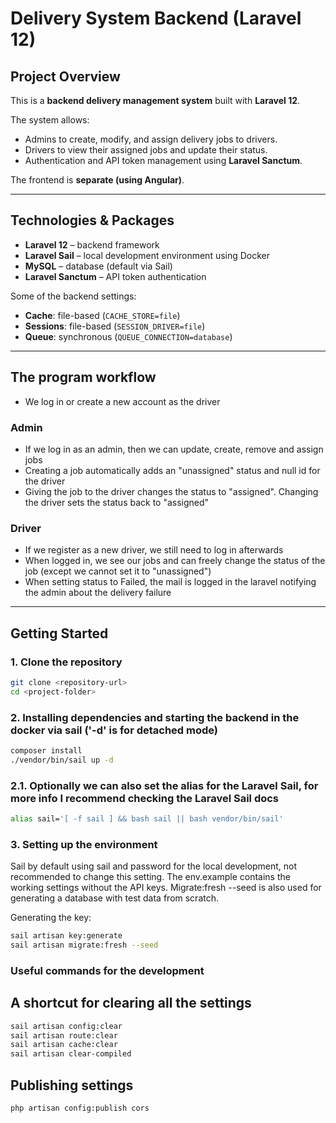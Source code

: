# Delivery System Backend (Laravel 12)

## Project Overview
This is a **backend delivery management system** built with **Laravel 12**. 

The system allows:

- Admins to create, modify, and assign delivery jobs to drivers.  
- Drivers to view their assigned jobs and update their status.  
- Authentication and API token management using **Laravel Sanctum**.  

The frontend is **separate (using Angular)**.

---

## Technologies & Packages
- **Laravel 12** – backend framework  
- **Laravel Sail** – local development environment using Docker  
- **MySQL** – database (default via Sail)  
- **Laravel Sanctum** – API token authentication  

Some of the backend settings:  
- **Cache**: file-based (`CACHE_STORE=file`)  
- **Sessions**: file-based (`SESSION_DRIVER=file`)  
- **Queue**: synchronous (`QUEUE_CONNECTION=database`)  


---

## The program workflow
- We log in or create a new account as the driver

### Admin
- If we log in as an admin, then we can update, create, remove and assign jobs
- Creating a job automatically adds an "unassigned" status and null id for the driver
- Giving the job to the driver changes the status to "assigned". Changing the driver sets the status back to "assigned"

### Driver
- If we register as a new driver, we still need to log in afterwards
- When logged in, we see our jobs and can freely change the status of the job (except we cannot set it to "unassigned")
- When setting status to Failed, the mail is logged in the laravel notifying the admin about the delivery failure

---

## Getting Started

### 1. Clone the repository
```bash
git clone <repository-url>
cd <project-folder> 
```

### 2. Installing dependencies and starting the backend in the docker via sail ('-d' is for detached mode)
```bash
composer install
./vendor/bin/sail up -d
```

### 2.1. Optionally we can also set the alias for the Laravel Sail, for more info I recommend checking the Laravel Sail docs

```bash
alias sail='[ -f sail ] && bash sail || bash vendor/bin/sail'
```


### 3. Setting up the environment
Sail by default using sail and password for the local development, not recommended to change this setting.
The env.example contains the working settings without the API keys.
Migrate:fresh --seed is also used for generating a database with test data from scratch.

Generating the key:
```bash
sail artisan key:generate
sail artisan migrate:fresh --seed
```


### Useful commands for the development

## A shortcut for clearing all the settings
```bash
sail artisan config:clear
sail artisan route:clear
sail artisan cache:clear
sail artisan clear-compiled
```

## Publishing settings
```bash
php artisan config:publish cors
```
